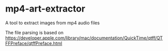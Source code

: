 mp4-art-extractor
=================

A tool to extract images from mp4 audio files

The file parsing is based on
https://developer.apple.com/library/mac/documentation/QuickTime/qtff/QTFFPreface/qtffPreface.html
